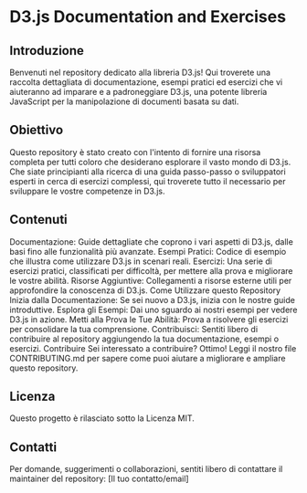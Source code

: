 # D3.js Documentation and Exercises
## Introduzione
Benvenuti nel repository dedicato alla libreria D3.js! Qui troverete una raccolta dettagliata di documentazione, esempi pratici ed esercizi che vi aiuteranno ad imparare e a padroneggiare D3.js, una potente libreria JavaScript per la manipolazione di documenti basata su dati.

## Obiettivo
Questo repository è stato creato con l'intento di fornire una risorsa completa per tutti coloro che desiderano esplorare il vasto mondo di D3.js. Che siate principianti alla ricerca di una guida passo-passo o sviluppatori esperti in cerca di esercizi complessi, qui troverete tutto il necessario per sviluppare le vostre competenze in D3.js.

## Contenuti
Documentazione: Guide dettagliate che coprono i vari aspetti di D3.js, dalle basi fino alle funzionalità più avanzate.
Esempi Pratici: Codice di esempio che illustra come utilizzare D3.js in scenari reali.
Esercizi: Una serie di esercizi pratici, classificati per difficoltà, per mettere alla prova e migliorare le vostre abilità.
Risorse Aggiuntive: Collegamenti a risorse esterne utili per approfondire la conoscenza di D3.js.
Come Utilizzare questo Repository
Inizia dalla Documentazione: Se sei nuovo a D3.js, inizia con le nostre guide introduttive.
Esplora gli Esempi: Dai uno sguardo ai nostri esempi per vedere D3.js in azione.
Metti alla Prova le Tue Abilità: Prova a risolvere gli esercizi per consolidare la tua comprensione.
Contribuisci: Sentiti libero di contribuire al repository aggiungendo la tua documentazione, esempi o esercizi.
Contribuire
Sei interessato a contribuire? Ottimo! Leggi il nostro file CONTRIBUTING.md per sapere come puoi aiutare a migliorare e ampliare questo repository.

## Licenza
Questo progetto è rilasciato sotto la Licenza MIT.

## Contatti
Per domande, suggerimenti o collaborazioni, sentiti libero di contattare il maintainer del repository: [Il tuo contatto/email]
